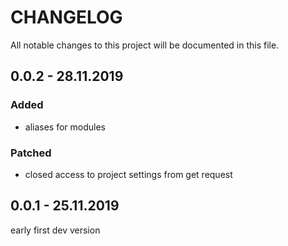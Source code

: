 # CHANGELOG
All notable changes to this project will be documented in this file.

## 0.0.2 - 28.11.2019

### Added
- aliases for modules

### Patched
- closed access to project settings from get request

## 0.0.1 - 25.11.2019

early first dev version
